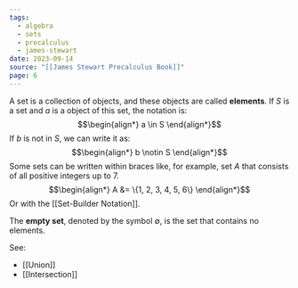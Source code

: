 ```yaml
---
tags:
  - algebra
  - sets
  - precalculus
  - james-stewart
date: 2023-09-14
source: "[[James Stewart Precalculus Book]]"
page: 6
---
```

A set is a collection of objects, and these objects are called **elements**.
If $S$ is a set and $a$ is a object of this set, the notation is:
$$\begin{align*}
a \in S
\end{align*}$$
If $b$ is not in $S$, we can write it as:
$$\begin{align*}
b \notin S
\end{align*}$$
Some sets can be written within braces like, for example, set $A$ that consists of all positive integers up to 7.
$$\begin{align*}
A &= \{1, 2, 3, 4, 5, 6\}
\end{align*}$$
Or with the [[Set-Builder Notation]].

The **empty set**, denoted by the symbol ${\emptyset}$, is the set that contains no elements. 

See:
- [[Union]]
- [[Intersection]]